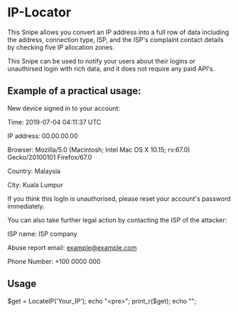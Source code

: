 # IP-Locator

This Snipe allows you convert an IP address into a full row of data including the address, connection type, ISP, and the ISP's complaint contact details by checking five IP allocation zones.

This Snipe can be used to notify your users about their logins or unauthirsed login with rich data, and it does not require any paid API's.

Example of a practical usage:
------------------------------------------
New device signed in to your account:

Time: 2019-07-04 04:11:37 UTC

IP address: 00.00.00.00

Browser: Mozilla/5.0 (Macintosh; Intel Mac OS X 10.15; rv:67.0) Gecko/20100101 Firefox/67.0

Country: Malaysia

City: Kuala Lumpur

If you think this logIn is unauthorised, please reset your account's password immediately. 

You can also take further legal action by contacting the ISP of the attacker:

ISP name: ISP company

Abuse report email: example@example.com

Phone Number: +100 0000 000

Usage
------------------------------------------

$get = LocateIP('Your_IP');
echo "<pre>";
print_r($get);
echo "</pre>";
